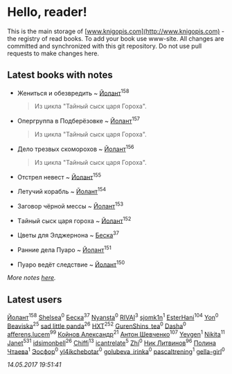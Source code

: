 # Hello, reader!
This is the main storage of [www.knigopis.com](http://www.knigopis.com) - the registry of read books.
To add your book use www-site. All changes are committed and synchronized with this git repository.
Do not use pull requests to make changes here.


## Latest books with notes
* Жениться и обезвредить ~ [Йолант](users/104/104690883692185089260-google)<sup>158</sup>
    > Из цикла "Тайный сыск царя Гороха".

* Опергруппа в Подберёзовке ~ [Йолант](users/104/104690883692185089260-google)<sup>157</sup>
    > Из цикла "Тайный сыск царя Гороха".

* Дело трезвых скоморохов ~ [Йолант](users/104/104690883692185089260-google)<sup>156</sup>
    > Из цикла "Тайный сыск царя Гороха".

* Отстрел невест ~ [Йолант](users/104/104690883692185089260-google)<sup>155</sup>

* Летучий корабль ~ [Йолант](users/104/104690883692185089260-google)<sup>154</sup>

* Заговор чёрной мессы ~ [Йолант](users/104/104690883692185089260-google)<sup>153</sup>

* Tайный сыск царя гороха ~ [Йолант](users/104/104690883692185089260-google)<sup>152</sup>

* Цветы для Элджернона ~ [Беска](users/157/1577468-vkontakte)<sup>37</sup>

* Ранние дела Пуаро ~ [Йолант](users/104/104690883692185089260-google)<sup>151</sup>

* Пуаро ведёт следствие ~ [Йолант](users/104/104690883692185089260-google)<sup>150</sup>


_More notes [here](latest_books_with_notes.md)._


## Latest users
[Йолант](users/104/104690883692185089260-google)<sup>158</sup> 
[Shelsea](users/967/9675370869020666520-mailru)<sup>0</sup> 
[Беска](users/157/1577468-vkontakte)<sup>37</sup> 
[Nyansta](users/241/241453083-vkontakte)<sup>0</sup> 
[RIVAI](users/105/105617470861273678190-google)<sup>3</sup> 
[sjomk1n](users/243/243975624-vkontakte)<sup>1</sup> 
[EsterHani](users/305/30558181-vkontakte)<sup>104</sup> 
[Yon](users/103/10348899-vkontakte)<sup>0</sup> 
[Beaviska](users/102/10202544960024508-facebook)<sup>25</sup> 
[sad little panda](users/188/1882525281990290-facebook)<sup>26</sup> 
[HXT](users/100/100002563462782-facebook)<sup>252</sup> 
[GurenShins_tea](users/712/712242609159274496-twitter)<sup>0</sup> 
[Dasha](users/130/13015628898852979311-mailru)<sup>0</sup> 
[afferens.lucem](users/196/196071655-vkontakte)<sup>99</sup> 
[Койнов Александр](users/414/414040473-vkontakte)<sup>21</sup> 
[Антон Шевченко](users/339/339786161-vkontakte)<sup>107</sup> 
[Yevgen](users/100/100001921022265-facebook)<sup>1</sup> 
[Nikita](users/100/100684315-vkontakte)<sup>11</sup> 
[Janet](users/205/20565064-vkontakte)<sup>531</sup> 
[idsimonbell](users/380/380554090-vkontakte)<sup>26</sup> 
[Chiffi](users/105/105831994080785626680-google)<sup>13</sup> 
[icantrelate](users/111/111003752220369872386-googleplus)<sup>5</sup> 
[Zhi](users/104/104502610850806942588-google)<sup>0</sup> 
[Ник Литвинов](users/241/241974816-vkontakte)<sup>96</sup> 
[Полина Чтаева](users/182/18209789998000712034-mailru)<sup>1</sup> 
[Эосфор](users/193/1931089343792598-facebook)<sup>0</sup> 
[yl4ikchebotar](users/651/65177110-vkontakte)<sup>0</sup> 
[golubeva_irinka](users/208/20867638-vkontakte)<sup>0</sup> 
[pascaltrening](users/116/1168869274-facebook)<sup>1</sup> 
[gella-girl](users/421/42198251-vkontakte)<sup>0</sup> 


_14.05.2017 19:51:41_
